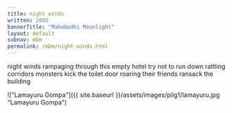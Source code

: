 ```yaml
---
title: night winds
written: 2005
bannerTitle: "Mahabodhi Moonlight" 
layout: default
subnav: mbm
permalink: /mbm/night-winds.html
---
```


<div class="poem">
night winds  
rampaging through  
this empty hotel  
try not to run  
down rattling corridors  
monsters  
kick the toilet door  
roaring  
their friends  
ransack the building  
</div>

!["Lamayuru Gompa"]({{ site.baseurl }}/assets/images/pilg1/lamayuru.jpg "Lamayuru Gompa")
